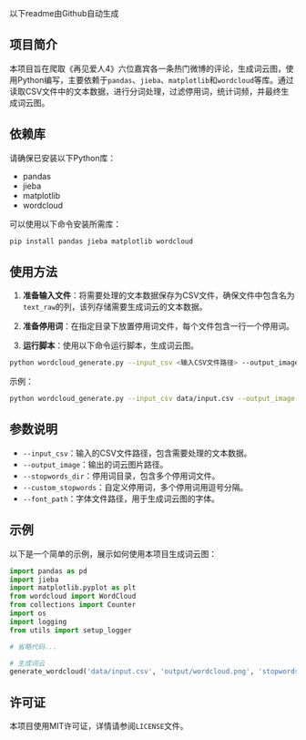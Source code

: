 以下readme由Github自动生成
## 项目简介

本项目旨在爬取《再见爱人4》六位嘉宾各一条热门微博的评论，生成词云图，使用Python编写，主要依赖于`pandas`、`jieba`、`matplotlib`和`wordcloud`等库。通过读取CSV文件中的文本数据，进行分词处理，过滤停用词，统计词频，并最终生成词云图。

## 依赖库

请确保已安装以下Python库：

- pandas
- jieba
- matplotlib
- wordcloud

可以使用以下命令安装所需库：

```bash
pip install pandas jieba matplotlib wordcloud
```

## 使用方法

1. **准备输入文件**：将需要处理的文本数据保存为CSV文件，确保文件中包含名为`text_raw`的列，该列存储需要生成词云的文本数据。

2. **准备停用词**：在指定目录下放置停用词文件，每个文件包含一行一个停用词。

3. **运行脚本**：使用以下命令运行脚本，生成词云图。

```bash
python wordcloud_generate.py --input_csv <输入CSV文件路径> --output_image <输出图片路径> --stopwords_dir <停用词目录> --custom_stopwords <自定义停用词> --font_path <字体文件路径>
```

示例：

```bash
python wordcloud_generate.py --input_csv data/input.csv --output_image output/wordcloud.png --stopwords_dir stopwords/ --custom_stopwords "的,了,和" --font_path fonts/simhei.ttf
```

## 参数说明

- `--input_csv`：输入的CSV文件路径，包含需要处理的文本数据。
- `--output_image`：输出的词云图片路径。
- `--stopwords_dir`：停用词目录，包含多个停用词文件。
- `--custom_stopwords`：自定义停用词，多个停用词用逗号分隔。
- `--font_path`：字体文件路径，用于生成词云图的字体。

## 示例

以下是一个简单的示例，展示如何使用本项目生成词云图：

```python
import pandas as pd
import jieba
import matplotlib.pyplot as plt
from wordcloud import WordCloud
from collections import Counter
import os
import logging
from utils import setup_logger

# 省略代码...

# 生成词云
generate_wordcloud('data/input.csv', 'output/wordcloud.png', 'stopwords/', ['的', '了', '和'], 'fonts/simhei.ttf')
```

## 许可证

本项目使用MIT许可证，详情请参阅`LICENSE`文件。